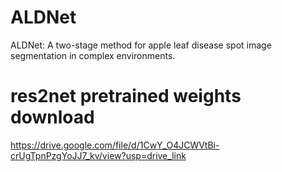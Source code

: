 # ALDNet
ALDNet: A two-stage method for apple leaf disease spot image segmentation in complex environments.

# res2net pretrained weights download
https://drive.google.com/file/d/1CwY_O4JCWVtBi-crUgTpnPzgYoJJ7_kv/view?usp=drive_link
